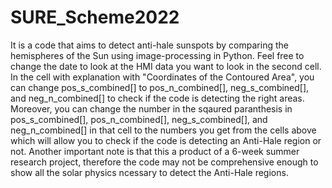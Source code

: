 # SURE_Scheme2022
It is a code that aims to detect anti-hale sunspots by comparing the hemispheres of the Sun using image-processing in Python.
Feel free to change the date to look at the HMI data you want to look in the second cell.
In the cell with explanation with "Coordinates of the Contoured Area", you can change pos_s_combined[] to pos_n_combined[], neg_s_combined[], and neg_n_combined[] to check if the code is detecting the right areas.
Moreover, you can change the number in the sqaured paranthesis in pos_s_combined[], pos_n_combined[], neg_s_combined[], and neg_n_combined[] in that cell to the numbers you get from the cells above which will allow you to check if the code is detecting an Anti-Hale  region or not.
Another important note is that this a product of a 6-week summer research project, therefore the code may not be comprehensive enough to show all the solar physics ncessary to detect the Anti-Hale regions.

